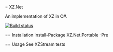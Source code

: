 = XZ.Net

An implementation of XZ in C#.

[![Build status](https://ci.appveyor.com/api/projects/status/u1uycgnxrb9x4csy/branch/master?svg=true)](https://ci.appveyor.com/project/sambott/xz-net/branch/master)

== Installation
    Install-Package XZ.Net.Portable -Pre

== Usage
See XZStream tests